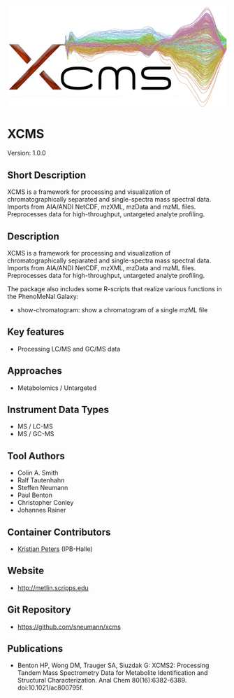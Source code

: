 ![Logo](XCMS_logo.png)

# XCMS
Version: 1.0.0

## Short Description

XCMS is a framework for processing and visualization of chromatographically separated and single-spectra mass spectral data. Imports from AIA/ANDI NetCDF, mzXML, mzData and mzML files. Preprocesses data for high-throughput, untargeted analyte profiling.

## Description

XCMS is a framework for processing and visualization of chromatographically separated and single-spectra mass spectral data. Imports from AIA/ANDI NetCDF, mzXML, mzData and mzML files. Preprocesses data for high-throughput, untargeted analyte profiling.

The package also includes some R-scripts that realize various functions in the PhenoMeNal Galaxy:
- show-chromatogram: show a chromatogram of a single mzML file

## Key features

- Processing LC/MS and GC/MS data

## Approaches

- Metabolomics / Untargeted

## Instrument Data Types

- MS / LC-MS
- MS / GC-MS

## Tool Authors

- Colin A. Smith
- Ralf Tautenhahn
- Steffen Neumann
- Paul Benton
- Christopher Conley
- Johannes Rainer

## Container Contributors

- [Kristian Peters](https://github.com/korseby) (IPB-Halle)

## Website

- http://metlin.scripps.edu

## Git Repository

- https://github.com/sneumann/xcms

## Publications

- Benton HP, Wong DM, Trauger SA, Siuzdak G: XCMS2: Processing Tandem Mass Spectrometry Data for Metabolite Identification and Structural Characterization. Anal Chem 80(16):6382-6389. doi:10.1021/ac800795f.


